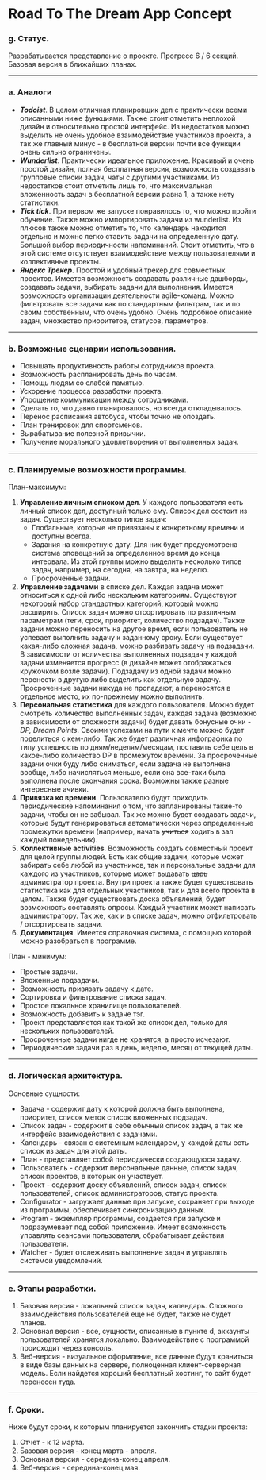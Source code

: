 # Road To The Dream App Concept
### g. Статус.
Разрабатывается представление о проекте. Прогресс 6 / 6 секций.
Базовая версия в ближайших планах.  

---
### a. Аналоги
* ***Todoist***. В целом отличная планировщик дел с практически всеми описанными ниже функциями. Также стоит отметить неплохой дизайн и относительно простой интерфейс. Из недостатков можно выделить не очень удобное взаимодействие участников проекта, а так же главный минус - в бесплатной версии почти все функции очень сильно ограничены.  
* ***Wunderlist***. Практически идеальное приложение. Красивый и очень простой дизайн, полная бесплатная версия, возможность создавать групповые списки задач, чаты с другими участниками. Из недостатков стоит отметить лишь то, что максимальная вложенность задач в бесплатной версии равна 1, а также нету статистики.  
* ***Tick tick***. При первом же запуске понравилось то, что можно пройти обучение. Также можно импортировать задачи из wunderlist. Из плюсов также можно отметить то, что календарь находится отдельно и можно легко ставить задачи на определенную дату. Большой выбор периодичности напоминаний. Стоит отметить, что в этой системе отсутствует взаимодействие между пользователями и коллективные проекты.    
* ***Яндекс Трекер***. Простой и удобный трекер для совместных проектов. Имеется возможность создавать различные дашборды, создавать задачи, выбирать задачи для выполнения. Имеется возможность организации деятельности agile-команд. Можно фильтровать все задачи как по стандартным фильтрам, так и по своим собственным, что очень удобно. Очень подробное описание задач, множество приоритетов, статусов, параметров.  

---
### b. Возможные сценарии использования.
* Повышать продуктивность работы сотрудников проекта.  
* Возможность распланировать день по часам.  
* Помощь людям со слабой памятью.  
* Ускорение процесса разработки проекта.  
* Упрощение коммуникации между сотрудниками.  
* Сделать то, что давно планировалось, но всегда откладывалось.   
* Перенос расписания автобуса, чтобы точно не опоздать.  
* План тренировок для спортсменов.    
* Вырабатывание полезной привычки.  
* Получение морального удовлетворения от выполненных задач.  
---
### c. Планируемые возможности программы.
План-максимум:  

1. **Управление личным списком дел**. У каждого пользователя есть личный список дел, доступный только ему. Список дел состоит из задач. Существует несколько типов задач:  
    * Глобальные, которые не привязаны к конкретному времени и доступны всегда.  
    * Задания на конкретную дату. Для них будет предусмотрена система 		   оповещений за определенное время до конца интервала. Из этой группы можно   выделить несколько типов задач, например, на сегодня, на завтра, на неделю.    
    * Просроченные задачи.       
2. **Управление задачами** в списке дел. Каждая задача может относиться к одной  либо нескольким категориям. Существуют некоторый набор стандартных категорий, который можно расширить. Список задач можно отсортировать по различным параметрам (теги, срок, приоритет, количество подзадач). Также задачи можно переносить на другое время, если пользователь не успевает выполнить задачу к заданному сроку. Если существует какая-либо сложная задача, можно разбивать задачу на подзадачи. В зависимости от количества выполненных подзадач у каждой задачи изменяется прогресс (в дизайне может отображаться кружочком возле задачи). Подзадачу из одной задачи можно перенести в другую либо выделить как отдельную задачу. Просроченные задачи никуда не пропадают, а переносятся в отдельное место, их по-прежнему можно выполнить.  
3. **Персональная статистика** для каждого пользователя. Можно будет смотреть количество выполненных задач, каждая задача (возможно в зависимости от сложности задачи) будет давать бонусные очки - *DP, Dream Points*. Своими успехами на пути к мечте можно будет поделиться с кем-либо. Так же будет различная инфографика по типу успешность по дням/неделям/месяцам, поставить себе цель в какое-либо количество DP в промежуток времени. За просроченные
задачи очки буду либо сниматься, если задача не выполнена вообще, либо начисляться меньше, если она все-таки была выполнена после окончания срока. Возможны также разные интересные ачивки.   
4.  **Привязка ко времени**. Пользователю будут приходить периодические напоминания о том, что запланированы такие-то задачи, чтобы он не забывал. Так же можно будет создавать задачи, которые будут генерироваться автоматически через определенные промежутки времени (например, начать ~~учиться~~  ходить в зал каждый понедельник).    
5.  **Коллективные activities**. Возможность создать совместный проект для целой группы людей.  Есть как общие задачи, которые может забирать себе любой из участников, так и персональные задачи для каждого из участников, которые может выдавать ~~царь~~ администратор проекта. Внутри проекта также будет существовать статистика как для отдельных участников, так и для всего проекта в целом. Также будет существовать доска объявлений, будет возможность составлять опросы. Каждый участник может написать администратору. Так же, как и в списке задач, можно отфильтровать / отсортировать задачи.  
6. **Документация**. Имеется справочная система, с помощью которой можно разобраться в программе.  

План - минимум:  

* Простые задачи.   
* Вложенные подзадачи.   
* Возможность привязать задачу к дате.   
* Сортировка и фильтрование списка задач.  
* Простое локальное хранилище пользователей.  
* Возможность добавить к задаче тэг.  
* Проект представляется как такой же список дел, только для нескольких пользователей.  
* Просроченные задачи нигде не хранятся, а просто исчезают.  
* Периодические задачи раз в день, неделю, месяц от текущей даты.  
---

### d. Логическая архитектура.
Основные сущности:  

* Задача - содержит дату к которой должна быть выполнена, приоритет, список меток список вложенных подзадач.  
* Список задач - содержит в себе обычный список задач, а так же интерфейс взаимодействия с задачами.  
* Календарь - связан с системным календарем, у каждой даты есть список из задач для этой даты.  
* План - представляет собой периодически создающуюся задачу.  
* Пользователь - содержит персональные данные, список задач, список проектов, в которых он участвует.  
* Проект - содержит доску объявлений, список задач, список пользователей, список администраторов, статус проекта.    
* Configurator - загружает данные при запуске, сохраняет при выходе из программы, обеспечивает синхронизацию данных.  
* Program - экземпляр программы, создается при запуске и подразумевает под собой приложение. Имеет возможность управлять сеансами пользователя, обрабатывает действия пользователя.     
* Watcher - будет отслеживать выполнение задач и управлять системой уведомлений.      

---
### e. Этапы разработки.

1. Базовая версия - локальный список задач, календарь. Сложного взаимодействия пользователей еще не будет, также не будет планов.  
2. Основная версия - все, сущности, описанные в пункте d, аккаунты пользователей хранятся локально. Взаимодействие с программой происходит через консоль.  
3. Веб-версия - визуальное оформление, все данные будут храниться в виде базы данных на сервере, полноценная клиент-серверная модель. Если найдется хороший бесплатный хостинг, то сайт будет перенесен туда.  

---
### f. Сроки.
Ниже будут сроки, к которым планируется закончить стадии проекта:  

1. Отчет - к 12 марта.  
2. Базовая версия - конец марта - апреля.  
3. Основная версия - середина-конец апреля.  
4. Веб-версия - середина-конец мая.  
